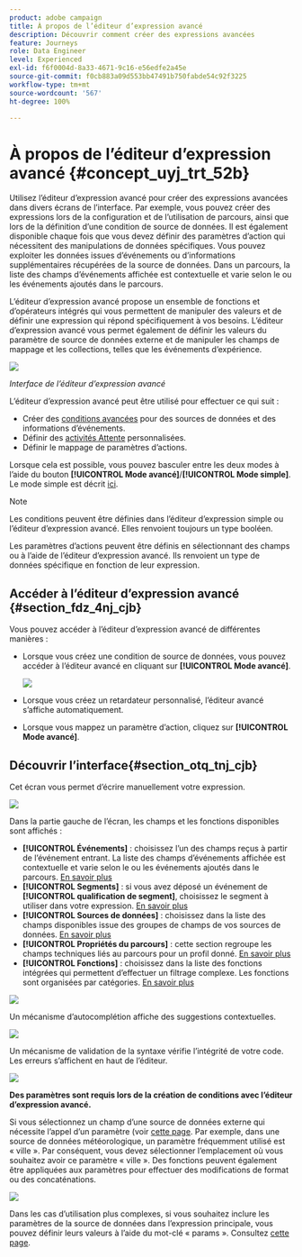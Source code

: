```yaml
---
product: adobe campaign
title: À propos de l’éditeur d’expression avancé
description: Découvrir comment créer des expressions avancées
feature: Journeys
role: Data Engineer
level: Experienced
exl-id: f6f0004d-8a33-4671-9c16-e56edfe2a45e
source-git-commit: f0cb883a09d553bb47491b750fabde54c92f3225
workflow-type: tm+mt
source-wordcount: '567'
ht-degree: 100%

---
```


# À propos de l’éditeur d’expression avancé {#concept_uyj_trt_52b}

Utilisez l’éditeur d’expression avancé pour créer des expressions avancées dans divers écrans de l’interface. Par exemple, vous pouvez créer des expressions lors de la configuration et de l’utilisation de parcours, ainsi que lors de la définition d’une condition de source de données.
Il est également disponible chaque fois que vous devez définir des paramètres d’action qui nécessitent des manipulations de données spécifiques. Vous pouvez exploiter les données issues d’événements ou d’informations supplémentaires récupérées de la source de données.
Dans un parcours, la liste des champs d’événements affichée est contextuelle et varie selon le ou les événements ajoutés dans le parcours.

L’éditeur d’expression avancé propose un ensemble de fonctions et d’opérateurs intégrés qui vous permettent de manipuler des valeurs et de définir une expression qui répond spécifiquement à vos besoins. L’éditeur d’expression avancé vous permet également de définir les valeurs du paramètre de source de données externe et de manipuler les champs de mappage et les collections, telles que les événements d’expérience.

![](../assets/journey65.png)

_Interface de l’éditeur d’expression avancé_

L’éditeur d’expression avancé peut être utilisé pour effectuer ce qui suit :

* Créer des [conditions avancées](../building-journeys/condition-activity.md#about_condition) pour des sources de données et des informations d’événements.
* Définir des [activités Attente](../building-journeys/wait-activity.md#custom) personnalisées.
* Définir le mappage de paramètres d’actions.

Lorsque cela est possible, vous pouvez basculer entre les deux modes à l’aide du bouton **[!UICONTROL Mode avancé]**/**[!UICONTROL Mode simple]**. Le mode simple est décrit [ici](../building-journeys/condition-activity.md#about_condition).

>[!NOTE]
>
>Les conditions peuvent être définies dans l’éditeur d’expression simple ou l’éditeur d’expression avancé. Elles renvoient toujours un type booléen.
>
>Les paramètres d’actions peuvent être définis en sélectionnant des champs ou à l’aide de l’éditeur d’expression avancé. Ils renvoient un type de données spécifique en fonction de leur expression.

## Accéder à l’éditeur d’expression avancé {#section_fdz_4nj_cjb}

Vous pouvez accéder à l’éditeur d’expression avancé de différentes manières :

* Lorsque vous créez une condition de source de données, vous pouvez accéder à l’éditeur avancé en cliquant sur **[!UICONTROL Mode avancé]**.

  ![](../assets/journeyuc2_33.png)

* Lorsque vous créez un retardateur personnalisé, l’éditeur avancé s’affiche automatiquement.
* Lorsque vous mappez un paramètre d’action, cliquez sur **[!UICONTROL Mode avancé]**.

## Découvrir l’interface{#section_otq_tnj_cjb}

Cet écran vous permet d’écrire manuellement votre expression.

![](../assets/journey70.png)

Dans la partie gauche de l’écran, les champs et les fonctions disponibles sont affichés :

* **[!UICONTROL Événements]** : choisissez l’un des champs reçus à partir de l’événement entrant. La liste des champs d’événements affichée est contextuelle et varie selon le ou les événements ajoutés dans le parcours. [En savoir plus](../event/about-events.md)
* **[!UICONTROL Segments]** : si vous avez déposé un événement de **[!UICONTROL qualification de segment]**, choisissez le segment à utiliser dans votre expression. [En savoir plus](../segment/using-a-segment.md)
* **[!UICONTROL Sources de données]** : choisissez dans la liste des champs disponibles issue des groupes de champs de vos sources de données. [En savoir plus](../datasource/about-data-sources.md)
* **[!UICONTROL Propriétés du parcours]** : cette section regroupe les champs techniques liés au parcours pour un profil donné. [En savoir plus](../expression/journey-properties.md)
* **[!UICONTROL Fonctions]** : choisissez dans la liste des fonctions intégrées qui permettent d’effectuer un filtrage complexe. Les fonctions sont organisées par catégories. [En savoir plus](../expression/functions.md)

![](../assets/journey65.png)

Un mécanisme d’autocomplétion affiche des suggestions contextuelles.

![](../assets/journey68.png)

Un mécanisme de validation de la syntaxe vérifie l’intégrité de votre code. Les erreurs s’affichent en haut de l’éditeur.

![](../assets/journey69.png)

**Des paramètres sont requis lors de la création de conditions avec l’éditeur d’expression avancé.**

Si vous sélectionnez un champ d’une source de données externe qui nécessite l’appel d’un paramètre (voir [cette page](../datasource/external-data-sources.md). Par exemple, dans une source de données météorologique, un paramètre fréquemment utilisé est « ville ». Par conséquent, vous devez sélectionner l’emplacement où vous souhaitez avoir ce paramètre « ville ». Des fonctions peuvent également être appliquées aux paramètres pour effectuer des modifications de format ou des concaténations.

![](../assets/journeyuc2_19.png)

Dans les cas d’utilisation plus complexes, si vous souhaitez inclure les paramètres de la source de données dans l’expression principale, vous pouvez définir leurs valeurs à l’aide du mot-clé « params ». Consultez [cette page](../expression/field-references.md).
